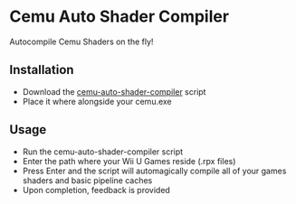 # Cemu Auto Shader Compiler
Autocompile Cemu Shaders on the fly!

## Installation
* Download the [cemu-auto-shader-compiler](https://github.com/amakvana/Cemu-Auto-Shader-Compiler/releases/download/v1.0/cemu-auto-shader-compiler.bat) script
* Place it where alongside your cemu.exe 

## Usage
* Run the cemu-auto-shader-compiler script
* Enter the path where your Wii U Games reside (.rpx files)
* Press Enter and the script will automagically compile all of your games shaders and basic pipeline caches 
* Upon completion, feedback is provided
